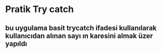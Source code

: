 # Pratik Try catch 
## bu uygulama basit trycatch ifadesi kullanılarak kullanıcıdan alınan sayı ın karesini almak üzer yapıldı
